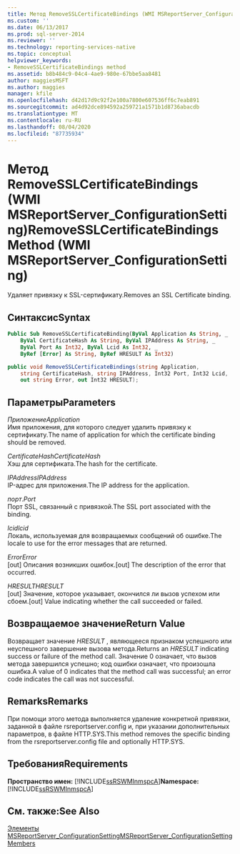 ```yaml
---
title: Метод RemoveSSLCertificateBindings (WMI MSReportServer_ConfigurationSetting) | Документы Майкрософт
ms.custom: ''
ms.date: 06/13/2017
ms.prod: sql-server-2014
ms.reviewer: ''
ms.technology: reporting-services-native
ms.topic: conceptual
helpviewer_keywords:
- RemoveSSLCertificateBindings method
ms.assetid: b8b484c9-04c4-4ae9-980e-67bbe5aa8481
author: maggiesMSFT
ms.author: maggies
manager: kfile
ms.openlocfilehash: d42d17d9c92f2e100a7800e607536ff6c7eab891
ms.sourcegitcommit: ad4d92dce894592a259721a1571b1d8736abacdb
ms.translationtype: MT
ms.contentlocale: ru-RU
ms.lasthandoff: 08/04/2020
ms.locfileid: "87735934"
---
```

# <a name="removesslcertificatebindings-method-wmi-msreportserver_configurationsetting"></a><span data-ttu-id="bb959-102">Метод RemoveSSLCertificateBindings (WMI MSReportServer_ConfigurationSetting)</span><span class="sxs-lookup"><span data-stu-id="bb959-102">RemoveSSLCertificateBindings Method (WMI MSReportServer_ConfigurationSetting)</span></span>
  <span data-ttu-id="bb959-103">Удаляет привязку к SSL-сертификату.</span><span class="sxs-lookup"><span data-stu-id="bb959-103">Removes an SSL Certificate binding.</span></span>  
  
## <a name="syntax"></a><span data-ttu-id="bb959-104">Синтаксис</span><span class="sxs-lookup"><span data-stu-id="bb959-104">Syntax</span></span>  
  
```vb  
Public Sub RemoveSSLCertificateBinding(ByVal Application As String, _  
    ByVal CertificateHash As String, ByVal IPAddress As String, _  
    ByVal Port As Int32, ByVal Lcid As Int32, _  
    ByRef [Error] As String, ByRef HRESULT As Int32)  
```  
  
```csharp  
public void RemoveSSLCertificateBindings(string Application,  
    string CertificateHash, string IPAddress, Int32 Port, Int32 Lcid,  
    out string Error, out Int32 HRESULT);  
```  
  
## <a name="parameters"></a><span data-ttu-id="bb959-105">Параметры</span><span class="sxs-lookup"><span data-stu-id="bb959-105">Parameters</span></span>  
 <span data-ttu-id="bb959-106">*Приложение*</span><span class="sxs-lookup"><span data-stu-id="bb959-106">*Application*</span></span>  
 <span data-ttu-id="bb959-107">Имя приложения, для которого следует удалить привязку к сертификату.</span><span class="sxs-lookup"><span data-stu-id="bb959-107">The name of application for which the certificate binding should be removed.</span></span>  
  
 <span data-ttu-id="bb959-108">*CertificateHash*</span><span class="sxs-lookup"><span data-stu-id="bb959-108">*CertificateHash*</span></span>  
 <span data-ttu-id="bb959-109">Хэш для сертификата.</span><span class="sxs-lookup"><span data-stu-id="bb959-109">The hash for the certificate.</span></span>  
  
 <span data-ttu-id="bb959-110">*IPAddress*</span><span class="sxs-lookup"><span data-stu-id="bb959-110">*IPAddress*</span></span>  
 <span data-ttu-id="bb959-111">IP-адрес для приложения.</span><span class="sxs-lookup"><span data-stu-id="bb959-111">The IP address for the application.</span></span>  
  
 <span data-ttu-id="bb959-112">*порт*.</span><span class="sxs-lookup"><span data-stu-id="bb959-112">*Port*</span></span>  
 <span data-ttu-id="bb959-113">Порт SSL, связанный с привязкой.</span><span class="sxs-lookup"><span data-stu-id="bb959-113">The SSL port associated with the binding.</span></span>  
  
 <span data-ttu-id="bb959-114">*lcid*</span><span class="sxs-lookup"><span data-stu-id="bb959-114">*lcid*</span></span>  
 <span data-ttu-id="bb959-115">Локаль, используемая для возвращаемых сообщений об ошибке.</span><span class="sxs-lookup"><span data-stu-id="bb959-115">The locale to use for the error messages that are returned.</span></span>  
  
 <span data-ttu-id="bb959-116">*Error*</span><span class="sxs-lookup"><span data-stu-id="bb959-116">*Error*</span></span>  
 <span data-ttu-id="bb959-117">[out] Описания возникших ошибок.</span><span class="sxs-lookup"><span data-stu-id="bb959-117">[out] The description of the error that occurred.</span></span>  
  
 <span data-ttu-id="bb959-118">*HRESULT*</span><span class="sxs-lookup"><span data-stu-id="bb959-118">*HRESULT*</span></span>  
 <span data-ttu-id="bb959-119">[out] Значение, которое указывает, окончился ли вызов успехом или сбоем.</span><span class="sxs-lookup"><span data-stu-id="bb959-119">[out] Value indicating whether the call succeeded or failed.</span></span>  
  
## <a name="return-value"></a><span data-ttu-id="bb959-120">Возвращаемое значение</span><span class="sxs-lookup"><span data-stu-id="bb959-120">Return Value</span></span>  
 <span data-ttu-id="bb959-121">Возвращает значение *HRESULT* , являющееся признаком успешного или неуспешного завершение вызова метода.</span><span class="sxs-lookup"><span data-stu-id="bb959-121">Returns an *HRESULT* indicating success or failure of the method call.</span></span> <span data-ttu-id="bb959-122">Значение 0 означает, что вызов метода завершился успешно; код ошибки означает, что произошла ошибка.</span><span class="sxs-lookup"><span data-stu-id="bb959-122">A value of 0 indicates that the method call was successful; an error code indicates the call was not successful.</span></span>  
  
## <a name="remarks"></a><span data-ttu-id="bb959-123">Remarks</span><span class="sxs-lookup"><span data-stu-id="bb959-123">Remarks</span></span>  
 <span data-ttu-id="bb959-124">При помощи этого метода выполняется удаление конкретной привязки, заданной в файле rsreportserver.config и, при указании дополнительных параметров, в файле HTTP.SYS.</span><span class="sxs-lookup"><span data-stu-id="bb959-124">This method removes the specific binding from the rsreportserver.config file and optionally HTTP.SYS.</span></span>  
  
## <a name="requirements"></a><span data-ttu-id="bb959-125">Требования</span><span class="sxs-lookup"><span data-stu-id="bb959-125">Requirements</span></span>  
 <span data-ttu-id="bb959-126">**Пространство имен:** [!INCLUDE[ssRSWMInmspcA](../../includes/ssrswminmspca-md.md)]</span><span class="sxs-lookup"><span data-stu-id="bb959-126">**Namespace:** [!INCLUDE[ssRSWMInmspcA](../../includes/ssrswminmspca-md.md)]</span></span>  
  
## <a name="see-also"></a><span data-ttu-id="bb959-127">См. также:</span><span class="sxs-lookup"><span data-stu-id="bb959-127">See Also</span></span>  
 [<span data-ttu-id="bb959-128">Элементы MSReportServer_ConfigurationSetting</span><span class="sxs-lookup"><span data-stu-id="bb959-128">MSReportServer_ConfigurationSetting Members</span></span>](msreportserver-configurationsetting-members.md)  
  
  
